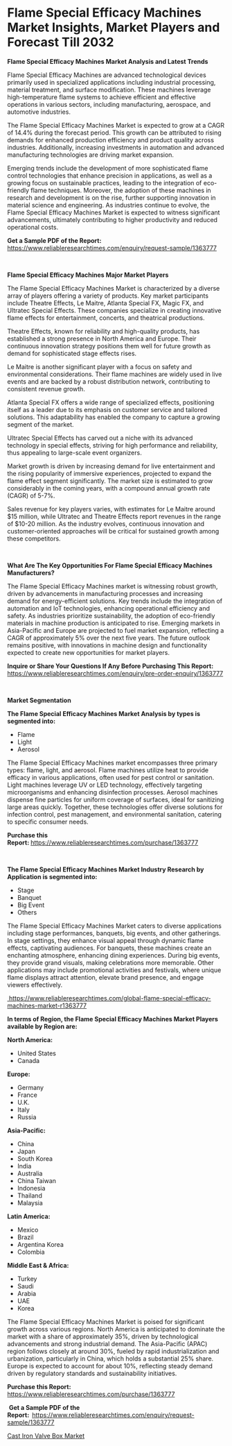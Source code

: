 <p><h1>Flame Special Efficacy Machines Market Insights, Market Players and Forecast Till 2032</h1></p><p><strong>Flame Special Efficacy Machines Market Analysis and Latest Trends</strong></p>
<p><p>Flame Special Efficacy Machines are advanced technological devices primarily used in specialized applications including industrial processing, material treatment, and surface modification. These machines leverage high-temperature flame systems to achieve efficient and effective operations in various sectors, including manufacturing, aerospace, and automotive industries. </p><p>The Flame Special Efficacy Machines Market is expected to grow at a CAGR of 14.4% during the forecast period. This growth can be attributed to rising demands for enhanced production efficiency and product quality across industries. Additionally, increasing investments in automation and advanced manufacturing technologies are driving market expansion. </p><p>Emerging trends include the development of more sophisticated flame control technologies that enhance precision in applications, as well as a growing focus on sustainable practices, leading to the integration of eco-friendly flame techniques. Moreover, the adoption of these machines in research and development is on the rise, further supporting innovation in material science and engineering. As industries continue to evolve, the Flame Special Efficacy Machines Market is expected to witness significant advancements, ultimately contributing to higher productivity and reduced operational costs.</p></p>
<p><strong>Get a Sample PDF of the Report:&nbsp;</strong> <a href="https://www.reliableresearchtimes.com/enquiry/request-sample/1363777?utm_campaign=2669&utm_medium=2&utm_source=Github&utm_content=ia&utm_term=28022025&utm_id=flame-special-efficacy-machines">https://www.reliableresearchtimes.com/enquiry/request-sample/1363777</a></p>
<p>&nbsp;</p>
<p><strong>Flame Special Efficacy Machines Major Market Players</strong></p>
<p><p>The Flame Special Efficacy Machines Market is characterized by a diverse array of players offering a variety of products. Key market participants include Theatre Effects, Le Maitre, Atlanta Special FX, Magic FX, and Ultratec Special Effects. These companies specialize in creating innovative flame effects for entertainment, concerts, and theatrical productions.</p><p>Theatre Effects, known for reliability and high-quality products, has established a strong presence in North America and Europe. Their continuous innovation strategy positions them well for future growth as demand for sophisticated stage effects rises.</p><p>Le Maitre is another significant player with a focus on safety and environmental considerations. Their flame machines are widely used in live events and are backed by a robust distribution network, contributing to consistent revenue growth.</p><p>Atlanta Special FX offers a wide range of specialized effects, positioning itself as a leader due to its emphasis on customer service and tailored solutions. This adaptability has enabled the company to capture a growing segment of the market.</p><p>Ultratec Special Effects has carved out a niche with its advanced technology in special effects, striving for high performance and reliability, thus appealing to large-scale event organizers. </p><p>Market growth is driven by increasing demand for live entertainment and the rising popularity of immersive experiences, projected to expand the flame effect segment significantly. The market size is estimated to grow considerably in the coming years, with a compound annual growth rate (CAGR) of 5-7%.</p><p>Sales revenue for key players varies, with estimates for Le Maitre around $15 million, while Ultratec and Theatre Effects report revenues in the range of $10-20 million. As the industry evolves, continuous innovation and customer-oriented approaches will be critical for sustained growth among these competitors.</p></p>
<p>&nbsp;</p>
<p><strong>What Are The Key Opportunities For Flame Special Efficacy Machines Manufacturers?</strong></p>
<p><p>The Flame Special Efficacy Machines market is witnessing robust growth, driven by advancements in manufacturing processes and increasing demand for energy-efficient solutions. Key trends include the integration of automation and IoT technologies, enhancing operational efficiency and safety. As industries prioritize sustainability, the adoption of eco-friendly materials in machine production is anticipated to rise. Emerging markets in Asia-Pacific and Europe are projected to fuel market expansion, reflecting a CAGR of approximately 5% over the next five years. The future outlook remains positive, with innovations in machine design and functionality expected to create new opportunities for market players.</p></p>
<p><strong>Inquire or Share Your Questions If Any Before Purchasing This Report:</strong> <a href="https://www.reliableresearchtimes.com/enquiry/pre-order-enquiry/1363777?utm_campaign=2669&utm_medium=2&utm_source=Github&utm_content=ia&utm_term=28022025&utm_id=flame-special-efficacy-machines">https://www.reliableresearchtimes.com/enquiry/pre-order-enquiry/1363777</a></p>
<p>&nbsp;</p>
<p><strong>Market Segmentation</strong></p>
<p><strong>The Flame Special Efficacy Machines Market Analysis by types is segmented into:</strong></p>
<p><ul><li>Flame</li><li>Light</li><li>Aerosol</li></ul></p>
<p><p>The Flame Special Efficacy Machines market encompasses three primary types: flame, light, and aerosol. Flame machines utilize heat to provide efficacy in various applications, often used for pest control or sanitation. Light machines leverage UV or LED technology, effectively targeting microorganisms and enhancing disinfection processes. Aerosol machines dispense fine particles for uniform coverage of surfaces, ideal for sanitizing large areas quickly. Together, these technologies offer diverse solutions for infection control, pest management, and environmental sanitation, catering to specific consumer needs.</p></p>
<p><strong>Purchase this Report:&nbsp;</strong><a href="https://www.reliableresearchtimes.com/purchase/1363777?utm_campaign=2669&utm_medium=2&utm_source=Github&utm_content=ia&utm_term=28022025&utm_id=flame-special-efficacy-machines">https://www.reliableresearchtimes.com/purchase/1363777</a></p>
<p>&nbsp;</p>
<p><strong>The Flame Special Efficacy Machines Market Industry Research by Application is segmented into:</strong></p>
<p><ul><li>Stage</li><li>Banquet</li><li>Big Event</li><li>Others</li></ul></p>
<p><p>The Flame Special Efficacy Machines Market caters to diverse applications including stage performances, banquets, big events, and other gatherings. In stage settings, they enhance visual appeal through dynamic flame effects, captivating audiences. For banquets, these machines create an enchanting atmosphere, enhancing dining experiences. During big events, they provide grand visuals, making celebrations more memorable. Other applications may include promotional activities and festivals, where unique flame displays attract attention, elevate brand presence, and engage viewers effectively.</p></p>
<p><a href="https://www.reliableresearchtimes.com/global-flame-special-efficacy-machines-market-r1363777?utm_campaign=2669&utm_medium=2&utm_source=Github&utm_content=ia&utm_term=28022025&utm_id=flame-special-efficacy-machines">&nbsp;https://www.reliableresearchtimes.com/global-flame-special-efficacy-machines-market-r1363777</a></p>
<p><strong>In terms of Region, the Flame Special Efficacy Machines Market Players available by Region are:</strong></p>
<p>
    <p> <strong> North America: </strong>
        <ul>
            <li>United States</li>
            <li>Canada</li>
        </ul>
        </p> 
    <p> <strong> Europe: </strong>
        <ul>
            <li>Germany</li>
            <li>France</li>
            <li>U.K.</li>
            <li>Italy</li>
            <li>Russia</li>
        </ul>
        </p> 
    <p> <strong> Asia-Pacific: </strong>
        <ul>
            <li>China</li>
            <li>Japan</li>
            <li>South Korea</li>
            <li>India</li>
            <li>Australia</li>
            <li>China Taiwan</li>
            <li>Indonesia</li>
            <li>Thailand</li>
            <li>Malaysia</li>
        </ul>
        </p> 
    <p> <strong> Latin America: </strong>
        <ul>
            <li>Mexico</li>
            <li>Brazil</li>
            <li>Argentina Korea</li>
            <li>Colombia</li>
        </ul>
        </p> 
    <p> <strong> Middle East & Africa: </strong>
        <ul>
            <li>Turkey</li>
            <li>Saudi</li>
            <li>Arabia</li>
            <li>UAE</li>
            <li>Korea</li>
        </ul>
    </p>
    </p>
<p><p>The Flame Special Efficacy Machines Market is poised for significant growth across various regions. North America is anticipated to dominate the market with a share of approximately 35%, driven by technological advancements and strong industrial demand. The Asia-Pacific (APAC) region follows closely at around 30%, fueled by rapid industrialization and urbanization, particularly in China, which holds a substantial 25% share. Europe is expected to account for about 10%, reflecting steady demand driven by regulatory standards and sustainability initiatives.</p></p>
<p><strong>Purchase this Report: </strong><a href="https://www.reliableresearchtimes.com/purchase/1363777?utm_campaign=2669&utm_medium=2&utm_source=Github&utm_content=ia&utm_term=28022025&utm_id=flame-special-efficacy-machines">https://www.reliableresearchtimes.com/purchase/1363777</a></p>
<p>&nbsp;<strong>Get a Sample PDF of the Report:&nbsp;&nbsp;</strong><a href="https://www.reliableresearchtimes.com/enquiry/request-sample/1363777?utm_campaign=2669&utm_medium=2&utm_source=Github&utm_content=ia&utm_term=28022025&utm_id=flame-special-efficacy-machines">https://www.reliableresearchtimes.com/enquiry/request-sample/1363777</a></p>
<p><strong></strong></p>
<p><p><a href="https://github.com/taxyevgwlle/Market-Research-Report-List-1/blob/main/cast-iron-valve-box-market.md?utm_campaign=2669&utm_medium=2&utm_source=Github&utm_content=ia&utm_term=28022025&utm_id=flame-special-efficacy-machines">Cast Iron Valve Box Market</a></p></p>
